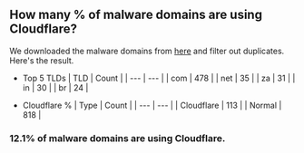## How many % of malware domains are using Cloudflare?


We downloaded the malware domains from [here](https://urlhaus.abuse.ch) and filter out duplicates.
Here's the result.


[//]: # (start replacement)


- Top 5 TLDs
| TLD | Count |
| --- | --- |
| com | 478 |
| net | 35 |
| za | 31 |
| in | 30 |
| br | 24 |


- Cloudflare %
| Type | Count |
| --- | --- |
| Cloudflare | 113 |
| Normal | 818 |


### 12.1% of malware domains are using Cloudflare.